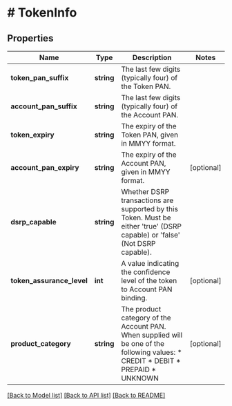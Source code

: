 # # TokenInfo

## Properties

Name | Type | Description | Notes
------------ | ------------- | ------------- | -------------
**token_pan_suffix** | **string** | The last few digits (typically four) of the Token PAN. |
**account_pan_suffix** | **string** | The last few digits (typically four) of the Account PAN. |
**token_expiry** | **string** | The expiry of the Token PAN, given in MMYY format. |
**account_pan_expiry** | **string** | The expiry of the Account PAN, given in MMYY format. | [optional]
**dsrp_capable** | **string** | Whether DSRP transactions are supported by this Token. Must be either &#39;true&#39; (DSRP capable) or &#39;false&#39; (Not DSRP capable). |
**token_assurance_level** | **int** | A value indicating the confidence level of the token to Account PAN binding. | [optional]
**product_category** | **string** | The product category of the Account PAN. When supplied will be one of the following values:    * CREDIT   * DEBIT   * PREPAID   * UNKNOWN | [optional]

[[Back to Model list]](../../README.md#models) [[Back to API list]](../../README.md#endpoints) [[Back to README]](../../README.md)

